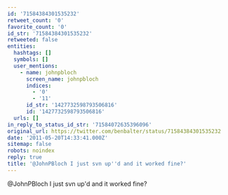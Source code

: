 ```yaml
---
id: '71584384301535232'
retweet_count: '0'
favorite_count: '0'
id_str: '71584384301535232'
retweeted: false
entities:
  hashtags: []
  symbols: []
  user_mentions:
    - name: johnpbloch
      screen_name: johnpbloch
      indices:
        - '0'
        - '11'
      id_str: '1427732598793506816'
      id: '1427732598793506816'
  urls: []
in_reply_to_status_id_str: '71584072635396096'
original_url: https://twitter.com/benbalter/status/71584384301535232
date: '2011-05-20T14:33:41.000Z'
sitemap: false
robots: noindex
reply: true
title: '@JohnPBloch I just svn up''d and it worked fine?'
---
```


@JohnPBloch I just svn up'd and it worked fine?